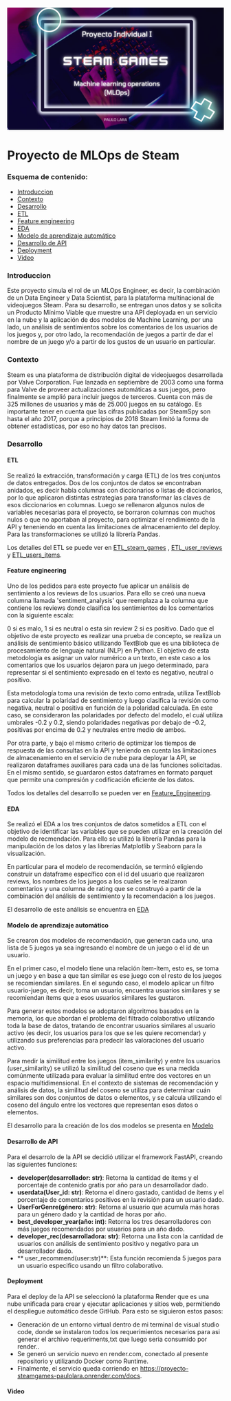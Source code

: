 ![](https://github.com/paulorlv/Proyecto1_SteamGames_Henry/blob/main/IMG-20240206-WA0040.jpg)
# Proyecto de MLOps de Steam

### Esquema de contenido:
- [Introduccion](https://github.com/paulorlv/Proyecto1_SteamGames_Henry/blob/main/README.md#introduccion)
- [Contexto](https://github.com/paulorlv/Proyecto1_SteamGames_Henry/blob/main/README.md#contexto)
- [Desarrollo](https://github.com/paulorlv/Proyecto1_SteamGames_Henry/blob/main/README.md#desarrollo)
 - [ETL](https://github.com/paulorlv/Proyecto1_SteamGames_Henry/blob/main/README.md#etl)
 - [Feature engineering](https://github.com/paulorlv/Proyecto1_SteamGames_Henry/blob/main/README.md#featureengineering)
  - [EDA](https://github.com/paulorlv/Proyecto1_SteamGames_Henry/blob/main/README.md#eda)
  - [Modelo de aprendizaje automático](https://github.com/paulorlv/Proyecto1_SteamGames_Henry/blob/main/README.md#modelodeaprendizajeautomatico)
  - [Desarrollo de API](https://github.com/paulorlv/Proyecto1_SteamGames_Henry/blob/main/README.md#desarrollodeapi)
  - [Deployment](https://github.com/paulorlv/Proyecto1_SteamGames_Henry/blob/main/README.md#deployment)
  - [Video](https://github.com/paulorlv/Proyecto1_SteamGames_Henry/blob/main/README.md#video)

### Introduccion
Este proyecto simula el rol de un MLOps Engineer, es decir, la combinación de un Data Engineer y Data Scientist, para la plataforma multinacional de videojuegos Steam. Para su desarrollo, se entregan unos datos y se solicita un Producto Mínimo Viable que muestre una API deployada en un servicio en la nube y la aplicación de dos modelos de Machine Learning, por una lado, un análisis de sentimientos sobre los comentarios de los usuarios de los juegos y, por otro lado, la recomendación de juegos a partir de dar el nombre de un juego y/o a partir de los gustos de un usuario en particular.

### Contexto

Steam es una plataforma de distribución digital de videojuegos desarrollada por Valve Corporation. Fue lanzada en septiembre de 2003 como una forma para Valve de proveer actualizaciones automáticas a sus juegos, pero finalmente se amplió para incluir juegos de terceros. Cuenta con más de 325 millones de usuarios y más de 25.000 juegos en su catálogo. Es importante tener en cuenta que las cifras publicadas por SteamSpy son hasta el año 2017, porque a principios de 2018 Steam limitó la forma de obtener estadísticas, por eso no hay datos tan precisos.

### Desarrollo
#### ETL
Se realizó la extracción, transformación y carga (ETL) de los tres conjuntos de datos entregados. Dos de los conjuntos de datos se encontraban anidados, es decir había columnas con diccionarios o listas de diccionarios, por lo que aplicaron distintas estrategias para transformar las claves de esos diccionarios en columnas. Luego se rellenaron algunos nulos de variables necesarias para el proyecto, se borraron columnas con muchos nulos o que no aportaban al proyecto, para optimizar el rendimiento de la API y teneniendo en cuenta las limitaciones de almacenamiento del deploy. Para las transformaciones se utilizó la librería Pandas.

Los detalles del ETL se puede ver en [ETL_steam_games](https://github.com/paulorlv/Proyecto1_SteamGames_Henry/blob/main/ETL-/1_ETL_steam_games.ipynb) , [ETL_user_reviews](http://https://github.com/paulorlv/Proyecto1_SteamGames_Henry/blob/main/ETL-/1_ETL_user_reviews.ipynb "ETL_user_reviews") y [ETL_users_items](http://https://github.com/paulorlv/Proyecto1_SteamGames_Henry/blob/main/ETL-/1_ETL_users_items.ipynb "ETL_users_items").

#### Feature engineering

Uno de los pedidos para este proyecto fue aplicar un análisis de sentimiento a los reviews de los usuarios. Para ello se creó una nueva columna llamada 'sentiment_analysis' que reemplaza a la columna que contiene los reviews donde clasifica los sentimientos de los comentarios con la siguiente escala:

0 si es malo,
1 si es neutral o esta sin review
2 si es positivo.
Dado que el objetivo de este proyecto es realizar una prueba de concepto, se realiza un análisis de sentimiento básico utilizando TextBlob que es una biblioteca de procesamiento de lenguaje natural (NLP) en Python. El objetivo de esta metodología es asignar un valor numérico a un texto, en este caso a los comentarios que los usuarios dejaron para un juego determinado, para representar si el sentimiento expresado en el texto es negativo, neutral o positivo.

Esta metodología toma una revisión de texto como entrada, utiliza TextBlob para calcular la polaridad de sentimiento y luego clasifica la revisión como negativa, neutral o positiva en función de la polaridad calculada. En este caso, se consideraron las polaridades por defecto del modelo, el cuál utiliza umbrales -0.2 y 0.2, siendo polaridades negativas por debajo de -0.2, positivas por encima de 0.2 y neutrales entre medio de ambos.

Por otra parte, y bajo el mismo criterio de optimizar los tiempos de respuesta de las consultas en la API y teniendo en cuenta las limitaciones de almacenamiento en el servicio de nube para deployar la API, se realizaron dataframes auxiliares para cada una de las funciones solicitadas. En el mismo sentido, se guardaron estos dataframes en formato parquet que permite una compresión y codificación eficiente de los datos.

Todos los detalles del desarrollo se pueden ver en [Feature_Engineering](http://https://github.com/paulorlv/Proyecto1_SteamGames_Henry/blob/main/Feature_Engineering.ipynb "Feature_Engineering").
#### EDA
Se realizó el EDA a los tres conjuntos de datos sometidos a ETL con el objetivo de identificar las variables que se pueden utilizar en la creación del modelo de recmendación. Para ello se utilizó la librería Pandas para la manipulación de los datos y las librerías Matplotlib y Seaborn para la visualización.

En particular para el modelo de recomendación, se terminó eligiendo construir un dataframe específico con el id del usuario que realizaron reviews, los nombres de los juegos a los cuales se le realizaron comentarios y una columna de rating que se construyó a partir de la combinación del análisis de sentimiento y la recomendación a los juegos.

El desarrollo de este análisis se encuentra en [EDA](http://https://github.com/paulorlv/Proyecto1_SteamGames_Henry/tree/main/EDA "EDA")

#### Modelo de aprendizaje automático
Se crearon dos modelos de recomendación, que generan cada uno, una lista de 5 juegos ya sea ingresando el nombre de un juego o el id de un usuario.

En el primer caso, el modelo tiene una relación ítem-ítem, esto es, se toma un juego y en base a que tan similar es ese juego con el resto de los juegos se recomiendan similares. En el segundo caso, el modelo aplicar un filtro usuario-juego, es decir, toma un usuario, encuentra usuarios similares y se recomiendan ítems que a esos usuarios similares les gustaron.

Para generar estos modelos se adoptaron algoritmos basados en la memoria, los que abordan el problema del filtrado colaborativo utilizando toda la base de datos, tratando de encontrar usuarios similares al usuario activo (es decir, los usuarios para los que se les quiere recomendar) y utilizando sus preferencias para predecir las valoraciones del usuario activo.

Para medir la similitud entre los juegos (item_similarity) y entre los usuarios (user_similarity) se utilizó la similitud del coseno que es una medida comúnmente utilizada para evaluar la similitud entre dos vectores en un espacio multidimensional. En el contexto de sistemas de recomendación y análisis de datos, la similitud del coseno se utiliza para determinar cuán similares son dos conjuntos de datos o elementos, y se calcula utilizando el coseno del ángulo entre los vectores que representan esos datos o elementos.

El desarrollo para la creación de los dos modelos se presenta en [Modelo](https://github.com/paulorlv/Proyecto1_SteamGames_Henry/tree/main/Modelo)

#### Desarrollo de API
Para el desarrolo de la API se decidió utilizar el framework FastAPI, creando las siguientes funciones:
- **developer(desarrollador: str)**: Retorna la cantidad de ítems y el porcentaje de contenido gratis por año para un desarrollador dado.
- **userdata(User_id: str)**: Retorna el dinero gastado, cantidad de ítems y el porcentaje de comentarios positivos en la revisión para un usuario dado.
- **UserForGenre(género: str)**: Retorna al usuario que acumula más horas para un género dado y la cantidad de horas por año.
- **best_developer_year(año: int)**: Retorna los tres desarrolladores con más juegos recomendados por usuarios para un año dado.
- **developer_rec(desarrolladora: str)**: Retorna una lista con la cantidad de usuarios con análisis de sentimiento positivo y negativo para un desarrollador dado.
- ** user_recommend(user:str)**: Esta función recomienda 5 juegos para un usuario especifico usando un filtro colaborativo.

#### Deployment

Para el deploy de la API se seleccionó la plataforma Render que es una nube unificada para crear y ejecutar aplicaciones y sitios web, permitiendo el despliegue automático desde GitHub. Para esto se siguieron estos pasos:

- Generación de un entorno virtual dentro de mi terminal de visual studio code, donde se instalaron todos los requerimientos necesarios para asi generar el archivo requeriments,txt que luego seria consumido por render..
- Se generó un servicio nuevo en render.com, conectado al presente repositorio y utilizando Docker como Runtime.
- Finalmente, el servicio queda corriendo en https://proyecto-steamgames-paulolara.onrender.com/docs.

#### Video
